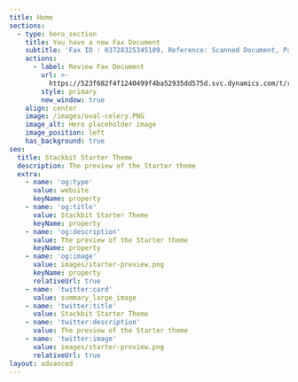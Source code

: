 ```yaml
---
title: Home
sections:
  - type: hero_section
    title: You have a new Fax Document
    subtitle: 'Fax ID : 03728325345109, Reference: Scanned Document, Pages: 3, Types: PDF'
    actions:
      - label: Review Fax Document
        url: >-
          https://523f682f4f1240499f4ba52935dd575d.svc.dynamics.com/t/r/RRv_r3LNMppNJuc2OOdlgk7g2J4wKmxy1e7GaY82aAE
        style: primary
        new_window: true
    align: center
    image: /images/oval-celery.PNG
    image_alt: Hero placeholder image
    image_position: left
    has_background: true
seo:
  title: Stackbit Starter Theme
  description: The preview of the Starter theme
  extra:
    - name: 'og:type'
      value: website
      keyName: property
    - name: 'og:title'
      value: Stackbit Starter Theme
      keyName: property
    - name: 'og:description'
      value: The preview of the Starter theme
      keyName: property
    - name: 'og:image'
      value: images/starter-preview.png
      keyName: property
      relativeUrl: true
    - name: 'twitter:card'
      value: summary_large_image
    - name: 'twitter:title'
      value: Stackbit Starter Theme
    - name: 'twitter:description'
      value: The preview of the Starter theme
    - name: 'twitter:image'
      value: images/starter-preview.png
      relativeUrl: true
layout: advanced
---
```

